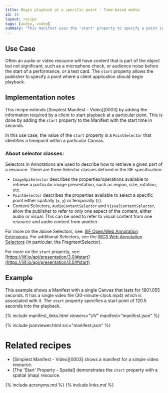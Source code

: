 ```yaml
---
title: Begin playback at a specific point - Time-based media
id: 15
layout: recipe
tags: [audio, video]
summary: "This manifest uses the 'start' property to specify a point in an audio or video object where a client application should begin playback."
---
```


## Use Case

Often an audio or video resource will have content that is part of the object but not significant, such as a microphone check, or audience noise before the start of a performance, or a test card. The `start` property allows the publisher to specify a point where a client application should begin playback.

## Implementation notes

This recipe extends [Simplest Manifest - Video][0003] by adding the information required by a client to start playback at a particular point. This is done by adding the `start` property to the Manifest with the start time in seconds.

In this use case, the value of the `start` property is a `PointSelector` that identifies a timepoint within a particular Canvas.

### About selector classes:

Selectors in Annotations are used to describe how to retrieve a given part of a resource. There are three Selector classes defined in the IIIF specification:
* `ImageApiSelector` describes the properties/operations available to retrieve a particular image presentation, such as region, size, rotation, etc.
* `PointSelector` describes the properties available to select a specific point either spatially (`x`, `y`) or temporally (`t`).
* Content Selectors, `AudioContentSelector` and `VisualContentSelector`, allow the publisher to refer to only one aspect of the content, either audio or visual. This can be used to refer to visual content from one resource and audio content from another.

For more on the above Selectors, see: [IIIF Open/Web Annotation Extensions](https://iiif.io/api/annex/openannotation/). For additional Selectors, see the [WC3 Web Annotation Selectors](https://www.w3.org/TR/annotation-model/#selectors) (in particular, the FragmentSelector).

For more on the `start` property, see: [https://iiif.io/api/presentation/3.0/#start](https://iiif.io/api/presentation/3.0/#start)

## Example

This example shows a Manifest with a single Canvas that lasts for 1801.055 seconds. It has a single video file (30-minute-clock.mp4) which is associated with it. The `start` property specifies a start point of 120.5 seconds into the playback.

{% include manifest_links.html viewers="UV" manifest="manifest.json" %}

{% include jsonviewer.html src="manifest.json" %}

# Related recipes

* [Simplest Manifest - Video][0003] shows a manifest for a simple video resource.
* [The 'Start' Property - Spatial] demonstrates the `start` property with a spatial (map) resource.


{% include acronyms.md %}
{% include links.md %}
